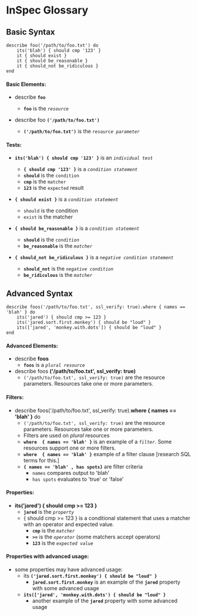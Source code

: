 # InSpec Glossary

## Basic Syntax
```
describe foo('/path/to/foo.txt') do
    its('blah') { should cmp '123' }
    it { should exist }
    it { should be_reasonable }
    it { should_not be_ridiculous }
end
```
#### Basic Elements:
* describe **`foo`**
    * **`foo`** is the _`resource`_

* describe foo **`('/path/to/foo.txt')`**
   *  **`('/path/to/foo.txt')`** is the _`resource parameter`_

#### Tests:
* **`its('blah') { should cmp '123' }`**  is an _`individual test`_
    * **`{ should cmp '123' }`** is a _`condition statement`_
    * **`should`** is the `condition`
    * **`cmp`** is the `matcher`
    * **`123`** is the `expected` result

* **`{ should exist }`** is a _`condition statement`_
    * `should` is the condition
    * `exist` is the matcher

* **`{ should be_reasonable }`** is a _`condition statement`_
    * **`should`** is the _`condition`_
    *  **`be_reasonable`** is the _`matcher`_

* **`{ should_not be_ridiculous }`** is a _`negative condition statement`_
    * **`should_not`** is the _`negative condition`_
    * **`be_ridiculous`** is the _`matcher`_

## Advanced Syntax
```
describe foos('/path/to/foo.txt', ssl_verify: true).where { names == 'blah' } do
    its('jared') { should cmp >= 123 }
    its('jared.sort.first.monkey') { should be "loud" }
    its(['jared', 'monkey.with.dots']) { should be "loud" }
end
```

#### Advanced Elements:
* describe **foos**
    * **`foos`** is a _`plural resource`_
* describe foos **('/path/to/foo.txt', ssl_verify: true)**
    * `('/path/to/foo.txt', ssl_verify: true)` are the resource parameters. Resources take one or more parameters.

#### Filters:
* describe foos('/path/to/foo.txt', ssl_verify: true).**where { names == 'blah' }** do
    * `('/path/to/foo.txt', ssl_verify: true)` are the resource parameters. Resources take one or more parameters.
    * Filters are used on _plural_ resources
   *  **`where  { names == 'blah' }`** is an example of a *`filter`*. Some resources support one or more filters.
   *  **`where  { names == 'blah' }`**  example of a filter clause [research SQL terms for this.]
   *  **`{ names == 'blah' , has spots}`** are filter criteria
        *  `names` compares output to 'blah'
        *  `has spots` evaluates to 'true' or 'false'

#### Properties:
* **its('jared') { should cmp >= 123 }**
    * **`jared`** is the _`property`_
    * { should cmp >= 123 } is a conditional statement that uses a matcher with an operator and expected value.
        * **`cmp`** is the _`matcher`_
        * **`>=`** is the _`operator`_ (some matchers accept operators)
        * **`123`** is the _`expected value`_

#### Properties with advanced usage:
* some properties may have advanced usage:
    * its **`('jared.sort.first.monkey') { should be "loud" }`**
       * **`jared.sort.first.monkey`** is an example of the **`jared`** property with some advanced usage
    * **`its(['jared', 'monkey.with.dots') { should be "loud" }`**
       * another example of the **`jared`** property with some advanced usage